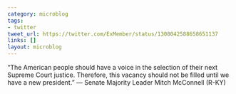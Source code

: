 ```yaml
---
category: microblog
tags:
- twitter
tweet_url: https://twitter.com/ExMember/status/1308042588658651137
links: []
layout: microblog
---
```

“The American people should have a voice in the selection of their next Supreme Court justice. Therefore, this vacancy should not be filled until we have a new president.” — Senate Majority Leader Mitch McConnell (R-KY)
